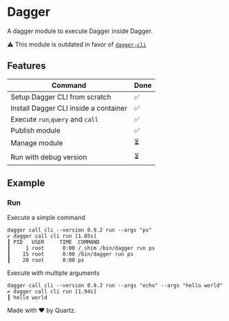 # Dagger

A dagger module to execute Dagger inside Dagger.

⚠️ This module is outdated in favor of [`dagger-cli`](../dagger-cli/)

## Features

| Command                               | Done |
|---------------------------------------|------|
| Setup Dagger CLI from scratch         | ✅    |
| Install Dagger CLI inside a container | ✅    |
| Execute `run`,`query` and `call`      | ✅    |
| Publish module                        | ✅    |
| Manage module                         | ⏳    |
| Run with debug version                | ⏳    |

## Example

### Run

Execute a simple command

```shell
dagger call cli --version 0.9.2 run --args "ps"
✔ dagger call cli run [1.05s]
┃ PID   USER     TIME  COMMAND                                                                                                                                                        
┃     1 root      0:00 /_shim /bin/dagger run ps                                                                                                                                      
┃    15 root      0:00 /bin/dagger run ps                                                                                                                                             
┃    20 root      0:00 ps     
```

Execute with multiple arguments

```
dagger call cli --version 0.9.2 run --args "echo" --args "hello world"
✔ dagger call cli run [1.94s]
┃ hello world
```



Made with ❤️ by Quartz.